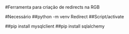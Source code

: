 #Ferramenta para criação de redirects na RGB

#Necessário
##python -m venv Redirect
##Script/activate

##pip install mysqlclient
##pip install sqlalchemy